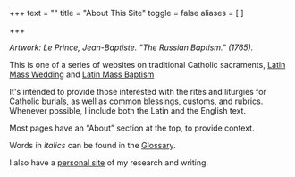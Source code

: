 +++
text = ""
title = "About This Site"
toggle = false
aliases = [
]

+++

_Artwork: Le Prince, Jean-Baptiste. "The Russian Baptism."  (1765)._

This is one of a series of websites on traditional Catholic sacraments, [Latin Mass Wedding](https://www.latinmasswedding.com/) and [Latin Mass Baptism](https://www.latinmassbaptism.com/)

It's intended to provide those interested with the rites and liturgies for Catholic burials, as well as common blessings, customs, and rubrics. Whenever possible, I include both the Latin and the English text. 

Most pages have an “About” section at the top, to provide context.

Words in _italics_ can be found in the [Glossary](/glossary/).

I also have a [personal site](https://sharonkabel.com) of my research and writing.

